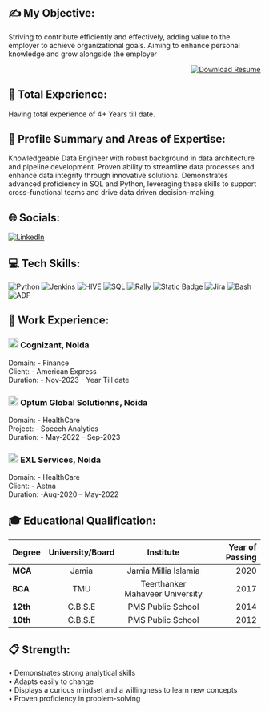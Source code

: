 ## ✍ My Objective:

Striving to contribute efficiently and effectively, adding value to the employer to achieve organizational goals. Aiming to enhance personal knowledge and grow alongside the employer

<div style="text-align: right;"> 
  <a href="Ishan_KhannaResume.pdf" download>
    <img src="https://img.shields.io/badge/Download_Resume-CV-blue" alt="Download Resume">
  </a>
</div>



## 👜 Total Experience:
Having total experience of 4+ Years till date.

## 📖 Profile Summary and Areas of Expertise:

Knowledgeable Data Engineer with robust background in data architecture and pipeline development. Proven ability to streamline data processes and enhance data 
integrity through innovative solutions. Demonstrates advanced proficiency in SQL and Python, leveraging these skills to support cross-functional teams and drive data
driven decision-making.

## 🌐 Socials:
[![LinkedIn](https://img.shields.io/badge/LinkedIn-%230077B5.svg?logo=linkedin&logoColor=white)](https://www.linkedin.com/in/ishan-khanna-778789171/) 

## 💻 Tech Skills:
![Python](https://img.shields.io/badge/Python-blue?style=plastic&logo=python&logoColor=black)
![Jenkins](https://img.shields.io/badge/jenkins-%232C5263.svg?style=plastic&logo=jenkins&logoColor=white) ![HIVE](https://img.shields.io/badge/HIVE-green?style=plastic&logo=hive&logoColor=black)
![SQL](https://img.shields.io/badge/SQL-%234ea94b.svg?style=plastic&logo=MySQL&logoColor=white) ![Rally](https://img.shields.io/badge/Rally-%23F24E1E.svg?style=plastic&logo=Rally&logoColor=white) ![Static Badge](https://img.shields.io/badge/Pyspark-orange?style=plastic&logo=apache-spark&logoColor=black)
![Jira](https://img.shields.io/badge/jira-%230A0FFF.svg?style=plastic&logo=jira&logoColor=white) ![Bash](https://img.shields.io/badge/Shell%20Script-red?style=plastic&logo=linux&logoColor=black) ![ADF](https://img.shields.io/badge/Azure%20Data%20Factory-blue?style=plastic&logoColor=black)



## 💼 Work Experience:

### <img src = "cognizant.ico" width = 20 height =20>  Cognizant, Noida

Domain: - Finance </br>
Client: - American Express </br>
Duration: - Nov-2023 - Year Till date

### <img src = "Optum.ico" width = 20 height =20> Optum Global Solutionns, Noida

Domain: - HealthCare </br>
Project: - Speech Analytics </br>
Duration: - May-2022 – Sep-2023

### <img src = "EXL.ico" width = 20 height =20> EXL Services, Noida

Domain: - HealthCare </br>
Client: - Aetna </br>
Duration: -Aug-2020 – May-2022

## 🎓 Educational Qualification:
|     Degree      |  University/Board |                Institute               | Year of Passing |
|:----------------|:-----------------:|:--------------------------------------:|---------------: |
| **MCA**         |      Jamia        | Jamia Millia Islamia                   |2020             |
| **BCA**         |      TMU          | Teerthanker Mahaveer University        |2017             |
| **12th**        |      C.B.S.E      | PMS Public School                      |2014             |
| **10th**        |      C.B.S.E      | PMS Public School                      |2012             |



## 📋 Strength:
•	Demonstrates strong analytical skills </br>
•	Adapts easily to change </br>
•	Displays a curious mindset and a willingness to learn new concepts </br>
•	Proven proficiency in problem-solving
